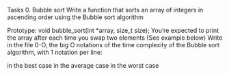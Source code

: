Tasks
0. Bubble sort
Write a function that sorts an array of integers in ascending order using the Bubble sort algorithm

Prototype: void bubble_sort(int *array, size_t size);
You’re expected to print the array after each time you swap two elements (See example below)
Write in the file 0-O, the big O notations of the time complexity of the Bubble sort algorithm, with 1 notation per line:

in the best case
in the average case
in the worst case

